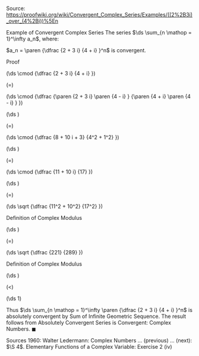 # 

Source: https://proofwiki.org/wiki/Convergent_Complex_Series/Examples/((2%2B3i)_over_(4%2Bi))%5En

Example of Convergent Complex Series
The series $\ds \sum_{n \mathop = 1}^\infty a_n$, where:

$a_n = \paren {\dfrac {2 + 3 i} {4 + i} }^n$
is convergent.


Proof













\(\ds \cmod {\dfrac {2 + 3 i} {4 + i} }\)

\(=\)







\(\ds \cmod {\dfrac {\paren {2 + 3 i} \paren {4 - i} } {\paren {4 + i} \paren {4 - i} } }\)




















\(\ds \)

\(=\)







\(\ds \cmod {\dfrac {8 + 10 i + 3} {4^2 + 1^2} }\)




















\(\ds \)

\(=\)







\(\ds \cmod {\dfrac {11 + 10 i} {17} }\)




















\(\ds \)

\(=\)







\(\ds \sqrt {\dfrac {11^2 + 10^2} {17^2} }\)





Definition of Complex Modulus














\(\ds \)

\(=\)







\(\ds \sqrt {\dfrac {221} {289} }\)





Definition of Complex Modulus














\(\ds \)

\(<\)







\(\ds 1\)









Thus $\ds \sum_{n \mathop = 1}^\infty \paren {\dfrac {2 + 3 i} {4 + i} }^n$ is absolutely convergent by Sum of Infinite Geometric Sequence.
The result follows from Absolutely Convergent Series is Convergent: Complex Numbers.
$\blacksquare$


Sources
1960: Walter Ledermann: Complex Numbers ... (previous) ... (next): $\S 4$. Elementary Functions of a Complex Variable: Exercise $2 \ \text {(iv)}$




